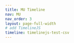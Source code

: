 ```yaml
---
title: MU Timeline
nav: MU
nav_order: 3
layout: page-full-width
# add TimelineJS
timeline: timelinejs-test-csv
---
```

